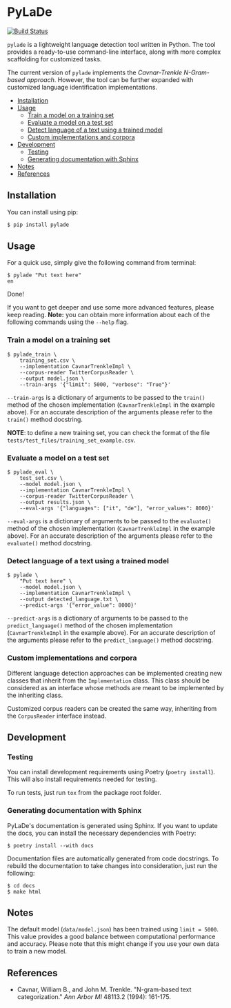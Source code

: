 # PyLaDe

[![Build Status](https://travis-ci.org/fievelk/pylade.svg?branch=master)](https://travis-ci.org/fievelk/pylade)

`pylade` is a lightweight language detection tool written in Python. The tool provides a ready-to-use command-line interface, along with more complex scaffolding for customized tasks.

The current version of `pylade` implements the *Cavnar-Trenkle N-Gram-based approach*. However, the tool can be further expanded with customized language identification implementations.

- [Installation](#installation)
- [Usage](#usage)
  - [Train a model on a training set](#train-a-model-on-a-training-set)
  - [Evaluate a model on a test set](#evaluate-a-model-on-a-test-set)
  - [Detect language of a text using a trained model](#detect-language-of-a-text-using-a-trained-model)
  - [Custom implementations and corpora](#custom-implementations-and-corpora)
- [Development](#development)
  - [Testing](#testing)
  - [Generating documentation with Sphinx](#generating-documentation-with-sphinx)
- [Notes](#notes)
- [References](#references)


## Installation

You can install using pip:

```bash
$ pip install pylade
```


## Usage

For a quick use, simply give the following command from terminal:

```console
$ pylade "Put text here"
en
```
Done!

If you want to get deeper and use some more advanced features, please keep reading. **Note:** you can obtain more information about each of the following commands using the `--help` flag.

### Train a model on a training set

```console
$ pylade_train \
    training_set.csv \
    --implementation CavnarTrenkleImpl \
    --corpus-reader TwitterCorpusReader \
    --output model.json \
    --train-args '{"limit": 5000, "verbose": "True"}'
```

`--train-args` is a dictionary of arguments to be passed to the `train()` method of the chosen implementation (`CavnarTrenkleImpl` in the example above). For an accurate description of the arguments please refer to the `train()` method docstring.

**NOTE**: to define a new training set, you can check the format of the file `tests/test_files/training_set_example.csv`.

### Evaluate a model on a test set

```console
$ pylade_eval \
    test_set.csv \
    --model model.json \
    --implementation CavnarTrenkleImpl \
    --corpus-reader TwitterCorpusReader \
    --output results.json \
    --eval-args '{"languages": ["it", "de"], "error_values": 8000}'
```

`--eval-args` is a dictionary of arguments to be passed to the `evaluate()` method of the chosen implementation (`CavnarTrenkleImpl` in the example above). For an accurate description of the arguments please refer to the `evaluate()` method docstring.

### Detect language of a text using a trained model

```console
$ pylade \
    "Put text here" \
    --model model.json \
    --implementation CavnarTrenkleImpl \
    --output detected_language.txt \
    --predict-args '{"error_value": 8000}'
```

`--predict-args` is a dictionary of arguments to be passed to the `predict_language()` method of the chosen implementation (`CavnarTrenkleImpl` in the example above). For an accurate description of the arguments please refer to the `predict_language()` method docstring.

### Custom implementations and corpora

Different language detection approaches can be implemented creating new classes that inherit from the `Implementation` class. This class should be considered as an interface whose methods are meant to be implemented by the inheriting class.

Customized corpus readers can be created the same way, inheriting from the `CorpusReader` interface instead.


## Development

### Testing

You can install development requirements using Poetry (`poetry install`). This will also install requirements needed for testing.

To run tests, just run `tox` from the package root folder.

### Generating documentation with Sphinx

PyLaDe's documentation is generated using Sphinx. If you want to update the docs, you can install the necessary dependencies with Poetry:
```console
$ poetry install --with docs
```
Documentation files are automatically generated from code docstrings. To rebuild the documentation to take changes into consideration, just run the following:
```console
$ cd docs
$ make html
```

## Notes

The default model (`data/model.json`) has been trained using `limit = 5000`. This value provides a good balance between computational performance and accuracy. Please note that this might change if you use your own data to train a new model.


## References

- Cavnar, William B., and John M. Trenkle. "N-gram-based text categorization." *Ann Arbor MI* 48113.2 (1994): 161-175.
